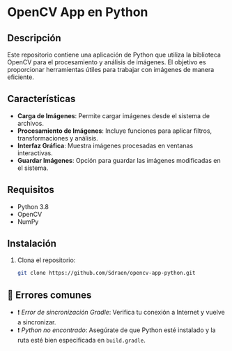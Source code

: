 # OpenCV App en Python

## Descripción
Este repositorio contiene una aplicación de Python que utiliza la biblioteca OpenCV para el procesamiento y análisis de imágenes. El objetivo es proporcionar herramientas útiles para trabajar con imágenes de manera eficiente.

## Características
- **Carga de Imágenes**: Permite cargar imágenes desde el sistema de archivos.
- **Procesamiento de Imágenes**: Incluye funciones para aplicar filtros, transformaciones y análisis.
- **Interfaz Gráfica**: Muestra imágenes procesadas en ventanas interactivas.
- **Guardar Imágenes**: Opción para guardar las imágenes modificadas en el sistema.

## Requisitos
- Python 3.8
- OpenCV
- NumPy 

## Instalación
1. Clona el repositorio:
   ```bash
   git clone https://github.com/Sdraen/opencv-app-python.git

## 🐞 Errores comunes

- ❗ *Error de sincronización Gradle*: Verifica tu conexión a Internet y vuelve a sincronizar.
- ❗ *Python no encontrado*: Asegúrate de que Python esté instalado y la ruta esté bien especificada en `build.gradle`.
